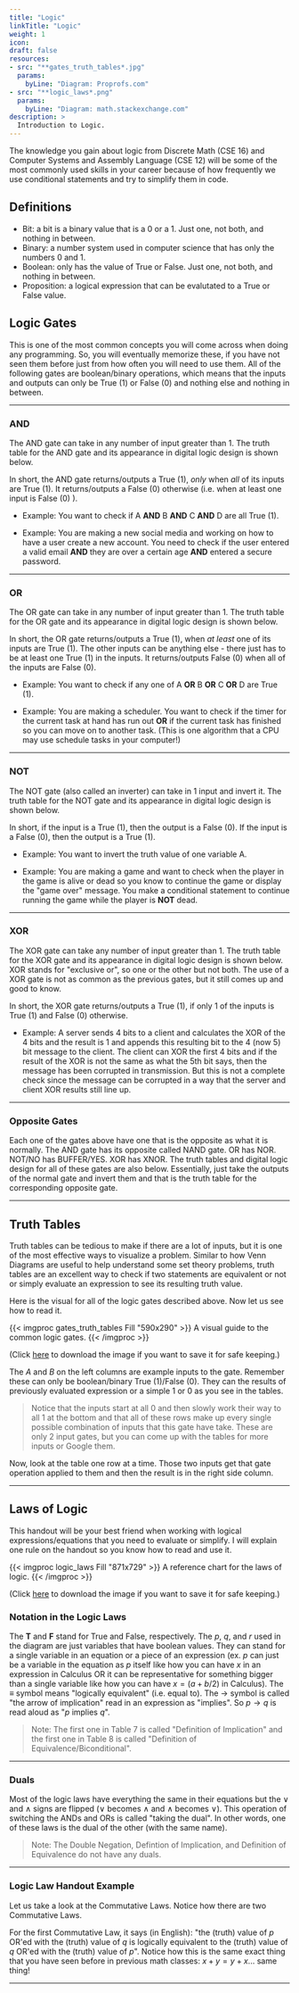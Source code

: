 ```yaml
---
title: "Logic"
linkTitle: "Logic"
weight: 1
icon:
draft: false
resources:
- src: "**gates_truth_tables*.jpg"
  params:
    byLine: "Diagram: Proprofs.com"
- src: "**logic_laws*.png"
  params:
    byLine: "Diagram: math.stackexchange.com"
description: >
  Introduction to Logic.
---
```


The knowledge you gain about logic from Discrete Math (CSE 16) and Computer Systems and Assembly Language (CSE 12) will be some of the most commonly used skills in your career because of how frequently we use conditional statements and try to simplify them in code.

## Definitions
- Bit: a bit is a binary value that is a 0 or a 1. Just one, not both, and nothing in between.
- Binary: a number system used in computer science that has only the numbers 0 and 1.
- Boolean: only has the value of True or False. Just one, not both, and nothing in between.
- Proposition: a logical expression that can be evalutated to a True or False value.

## **Logic Gates**
This is one of the most common concepts you will come across when doing any programming. So, you will eventually memorize these, if you have not seen them before just from how often you will need to use them. All of the following gates are boolean/binary operations, which means that the inputs and outputs can only be True (1) or False (0) and nothing else and nothing in between.

---

### AND
The AND gate can take in any number of input greater than 1. The truth table for the AND gate and its appearance in digital logic design is shown below.

In short, the AND gate returns/outputs a True (1), *only* when *all* of its inputs are True (1). It returns/outputs a False (0) otherwise (i.e. when at least one input is False (0) ).

- Example: You want to check if A **AND** B **AND** C **AND** D are all True (1).

- Example: You are making a new social media and working on how to have a user create a new account. You need to check if the user entered a valid email **AND** they are over a certain age **AND** entered a secure password.

---

### OR
The OR gate can take in any number of input greater than 1. The truth table for the OR gate and its appearance in digital logic design is shown below.

In short, the OR gate returns/outputs a True (1), when *at least* one of its inputs are True (1). The other inputs can be anything else - there just has to be at least one True (1) in the inputs. It returns/outputs False (0) when all of the inputs are False (0).

- Example: You want to check if any one of A **OR** B **OR** C **OR** D are True (1).

- Example: You are making a scheduler. You want to check if the timer for the current task at hand has run out **OR** if the current task has finished so you can move on to another task. (This is one algorithm that a CPU may use schedule tasks in your computer!)

---

### NOT
The NOT gate (also called an inverter) can take in 1 input and invert it. The truth table for the NOT gate and its appearance in digital logic design is shown below.

In short, if the input is a True (1), then the output is a False (0). If the input is a False (0), then the output is a True (1).

- Example: You want to invert the truth value of one variable A.

- Example: You are making a game and want to check when the player in the game is alive or dead so you know to continue the game or display the "game over" message. You make a conditional statement to continue running the game while the player is **NOT** dead.

---

### XOR
The XOR gate can take any number of input greater than 1. The truth table for the XOR gate and its appearance in digital logic design is shown below. XOR stands for "exclusive or", so one or the other but not both. The use of a XOR gate is not as common as the previous gates, but it still comes up and good to know.

In short, the XOR gate returns/outputs a True (1), if only 1 of the inputs is True (1) and False (0) otherwise.

- Example: A server sends 4 bits to a client and calculates the XOR of the 4 bits and the result is 1 and appends this resulting bit to the 4 (now 5) bit message to the client. The client can XOR the first 4 bits and if the result of the XOR is not the same as what the 5th bit says, then the message has been corrupted in transmission. But this is not a complete check since the message can be corrupted in a way that the server and client XOR results still line up.

---

### Opposite Gates
Each one of the gates above have one that is the opposite as what it is normally. The AND gate has its opposite called NAND gate. OR has NOR. NOT/NO has BUFFER/YES. XOR has XNOR. The truth tables and digital logic design for all of these gates are also below. Essentially, just take the outputs of the normal gate and invert them and that is the truth table for the corresponding opposite gate.

---

## **Truth Tables**
Truth tables can be tedious to make if there are a lot of inputs, but it is one of the most effective ways to visualize a problem. Similar to how Venn Diagrams are useful to help understand some set theory problems, truth tables are an excellent way to check if two statements are equivalent or not or simply evaluate an expression to see its resulting truth value.

Here is the visual for all of the logic gates described above. Now let us see how to read it.

{{< imgproc gates_truth_tables Fill "590x290" >}}
A visual guide to the common logic gates.
{{< /imgproc >}}

(Click <a href="gates_truth_tables.jpg">here</a> to download the image if you want to save it for safe keeping.)

The $A$ and $B$ on the left columns are example inputs to the gate. Remember these can only be boolean/binary True (1)/False (0). They can the results of previously evaluated expression or a simple 1 or 0 as you see in the tables.

> Notice that the inputs start at all 0 and then slowly work their way to all 1 at the bottom and that all of these rows make up every single possible combination of inputs that this gate have take. These are only 2 input gates, but you can come up with the tables for more inputs or Google them.

Now, look at the table one row at a time. Those two inputs get that gate operation applied to them and then the result is in the right side column.

---

## **Laws of Logic**
This handout will be your best friend when working with logical expressions/equations that you need to evaluate or simplify. I will explain one rule on the handout so you know how to read and use it.

{{< imgproc logic_laws Fill "871x729" >}}
A reference chart for the laws of logic.
{{< /imgproc >}}

(Click <a href="logic_laws.jpg">here</a> to download the image if you want to save it for safe keeping.)

### Notation in the Logic Laws
The **T** and **F** stand for True and False, respectively. The $p$, $q$, and $r$ used in the diagram are just variables that have boolean values. They can stand for a single variable in an equation or a piece of an expression (ex. $p$ can just be a variable in the equation as $p$ itself like how you can have $x$ in an expression in Calculus OR it can be representative for something bigger than a single variable like how you can have $x = (a + b/2)$ in Calculus). The $\equiv$ symbol means "logically equivalent" (i.e. equal to). The $\rightarrow$ symbol is called "the arrow of implication" read in an expression as "implies". So $p \rightarrow q$ is read aloud as "$p$ implies $q$".

> Note: The first one in Table 7 is called "Definition of Implication" and the first one in Table 8 is called "Definition of Equivalence/Biconditional".

---

### Duals
Most of the logic laws have everything the same in their equations but the $\lor$ and $\land$ signs are flipped ($\lor$ becomes $\land$ and $\land$ becomes $\lor$). This operation of switching the ANDs and ORs is called "taking the dual". In other words, one of these laws is the dual of the other (with the same name).

> Note: The Double Negation, Defintion of Implication, and Definition of Equivalence do not have any duals.

---

### Logic Law Handout Example
Let us take a look at the Commutative Laws. Notice how there are two Commutative Laws. 

For the first Commutative Law, it says (in English): "the (truth) value of $p$ OR'ed with the (truth) value of $q$ is logically equivalent to the (truth) value of $q$ OR'ed with the (truth) value of $p$". Notice how this is the same exact thing that you have seen before in previous math classes: $x + y = y + x$... same thing!

---
